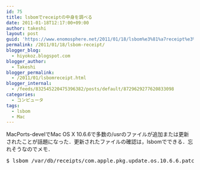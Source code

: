```yaml
---
id: 75
title: lsbomでreceiptの中身を調べる
date: 2011-01-18T12:17:00+09:00
author: takeshi
layout: post
guid: 'https://www.enomosphere.net/2011/01/18/lsbom%e3%81%a7receipt%e3%81%ae%e4%b8%ad%e8%ba%ab%e3%82%92%e8%aa%bf%e3%81%b9%e3%82%8b/'
permalink: /2011/01/18/lsbom-receipt/
blogger_blog:
  - hiyokoz.blogspot.com
blogger_author:
  - Takeshi
blogger_permalink:
  - /2011/01/lsbomreceipt.html
blogger_internal:
  - /feeds/832545220475396382/posts/default/8729629277620833098
categories:
  - コンピュータ
tags:
  - lsbom
  - Mac
---
```

MacPorts-develでMac OS X 10.6.6で多数の/usrのファイルが追加または更新されたことが話題になった．更新されたファイルの確認は，lsbomでできる．忘れそうなのでメモ．
<pre>
$ lsbom /var/db/receipts/com.apple.pkg.update.os.10.6.6.patch.bom | grep /usr</pre>